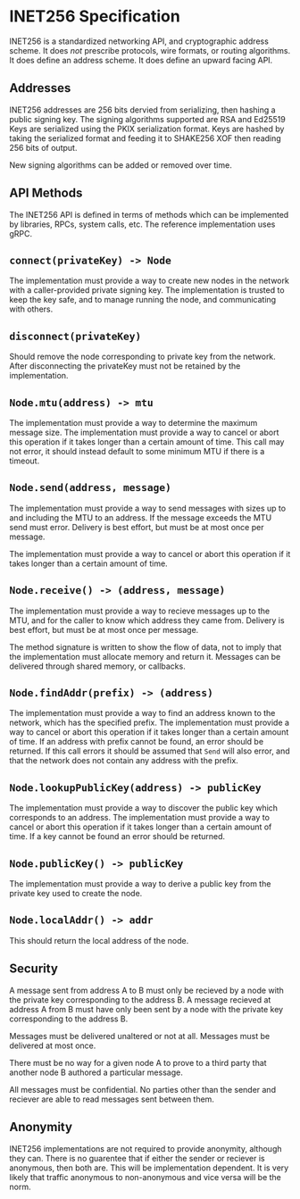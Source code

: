# INET256 Specification

INET256 is a standardized networking API, and cryptographic address scheme.
It does *not* prescribe protocols, wire formats, or routing algorithms.
It does define an address scheme.
It does define an upward facing API.

## Addresses
INET256 addresses are 256 bits dervied from serializing, then hashing a public signing key.
The signing algorithms supported are RSA and Ed25519
Keys are serialized using the PKIX serialization format.
Keys are hashed by taking the serialized format and feeding it to SHAKE256 XOF then reading 256 bits of output.

New signing algorithms can be added or removed over time.

## API Methods
The INET256 API is defined in terms of methods which can be implemented by libraries, RPCs, system calls, etc.
The reference implementation uses gRPC.

## `connect(privateKey) -> Node`
The implementation must provide a way to create new nodes in the network with a caller-provided private signing key.
The implementation is trusted to keep the key safe, and to manage running the node, and communicating with others.

## `disconnect(privateKey)`
Should remove the node corresponding to private key from the network.
After disconnecting the privateKey must not be retained by the implementation.

## `Node.mtu(address) -> mtu`
The implementation must provide a way to determine the maximum message size.
The implementation must provide a way to cancel or abort this operation if it takes longer than a certain amount of time.
This call may not error, it should instead default to some minimum MTU if there is a timeout.

## `Node.send(address, message)`
The implementation must provide a way to send messages with sizes up to and including the MTU to an address.
If the message exceeds the MTU send must error.
Delivery is best effort, but must be at most once per message.

The implementation must provide a way to cancel or abort this operation if it takes longer than a certain amount of time.

## `Node.receive() -> (address, message)`
The implementation must provide a way to recieve messages up to the MTU, and for the caller to know which address they came from.
Delivery is best effort, but must be at most once per message.

The method signature is written to show the flow of data, not to imply that the implementation must allocate memory and return it.
Messages can be delivered through shared memory, or callbacks.

## `Node.findAddr(prefix) -> (address)`
The implementation must provide a way to find an address known to the network, which has the specified prefix.
The implementation must provide a way to cancel or abort this operation if it takes longer than a certain amount of time.
If an address with prefix cannot be found, an error should be returned.
If this call errors it should be assumed that `Send` will also error, and that the network does not contain any address with the prefix.

## `Node.lookupPublicKey(address) -> publicKey`
The implementation must provide a way to discover the public key which corresponds to an address.
The implementation must provide a way to cancel or abort this operation if it takes longer than a certain amount of time.
If a key cannot be found an error should be returned.

## `Node.publicKey() -> publicKey`
The implementation must provide a way to derive a public key from the private key used to create the node.

## `Node.localAddr() -> addr`
This should return the local address of the node.

## Security
A message sent from address A to B must only be recieved by a node with the private key corresponding to the address B.
A message recieved at address A from B must have only been sent by a node with the private key corresponding to the address B.

Messages must be delivered unaltered or not at all.
Messages must be delivered at most once.

There must be no way for a given node A to prove to a third party that another node B authored a particular message.

All messages must be confidential.
No parties other than the sender and reciever are able to read messages sent between them.

## Anonymity
INET256 implementations are not required to provide anonymity, although they can.
There is no guarentee that if either the sender or reciever is anonymous, then both are.
This will be implementation dependent.
It is very likely that traffic anonymous to non-anonymous and vice versa will be the norm.
